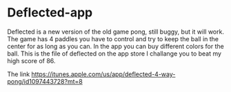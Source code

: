 # Deflected-app
Deflected is a new version of the old game pong, still buggy, but it will work. The game has 4 paddles you have to control and try to keep the ball in the center for as long as you can. In the app you can buy different colors for the ball. This is the file of deflected on the app store I challange you to beat my high score of 86.

The link
https://itunes.apple.com/us/app/deflected-4-way-pong/id1097443728?mt=8


 

